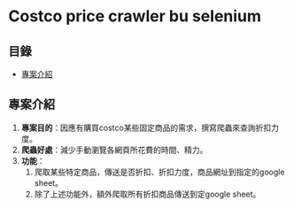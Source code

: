 # Costco price crawler bu selenium
## 目錄

- [專案介紹](#專案介紹)


## 專案介紹
1. **專案目的**：因應有購買costco某些固定商品的需求，撰寫爬蟲來查詢折扣力度。
2. **爬蟲好處**：減少手動瀏覽各網頁所花費的時間、精力。
3. **功能**：
    1. 爬取某些特定商品，傳送是否折扣、折扣力度，商品網址到指定的google sheet。
    2. 除了上述功能外，額外爬取所有折扣商品傳送到定google sheet。